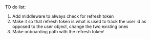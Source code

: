 
TO do list:
1. Add middleware to always check for refresh token
2. Make it so that refresh token is what is used to track the user id as opposed to the user object, change the two existing ones
3. Make onboarding path with the refresh token!
